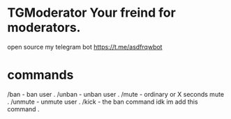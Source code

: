 # TGModerator Your freind for moderators.
open source my telegram bot 
https://t.me/asdfrqwbot
# commands
/ban - ban user . 
/unban - unban user .
/mute - ordinary or X seconds mute .
/unmute - unmute user .
/kick - the ban command idk im add this command .
